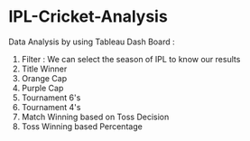 # IPL-Cricket-Analysis
Data Analysis by using Tableau
Dash Board : 
1. Filter : We can select the season of IPL to know our results
2. Title Winner
3. Orange Cap
4. Purple Cap
5. Tournament 6's
6. Tournament 4's
7. Match Winning based on Toss Decision
8. Toss Winning based Percentage
